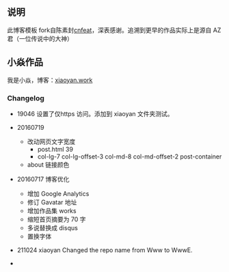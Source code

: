 ## 说明

此博客模板 fork自陈素封[cnfeat](http://cnfeat.com/)，深表感谢。追溯到更早的作品实际上是源自 AZ 君（一位传说中的大神）

## 小焱作品

我是小焱，博客：[xiaoyan.work](xiaoyan.work)




### Changelog


- 19046 设置了仅https 访问。添加到 xiaoyan 文件夹测试。

- 20160719
	+ 改动网页文字宽度
		+ post.html 39
		+ col-lg-7 col-lg-offset-3 col-md-8 col-md-offset-2 post-container
	+ about 链接颜色

- 20160717 博客优化
	- 增加 Google Analytics
	* 修订 Gavatar 地址
	* 增加作品集 works
	* 缩短首页摘要为 70 字
	* 多说替换成 disqus
	* 置换字体

-   211024 xiaoyan Changed the repo name from Www to WwwE.
-   
